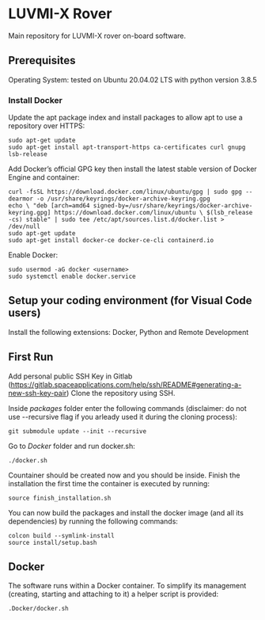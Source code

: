 # LUVMI-X Rover
Main repository for LUVMI-X rover on-board software.

## Prerequisites
Operating System: tested on Ubuntu 20.04.02 LTS with python version 3.8.5

### Install Docker
Update the apt package index and install packages to allow apt to use a repository over HTTPS:
```console
sudo apt-get update
sudo apt-get install apt-transport-https ca-certificates curl gnupg lsb-release
```
    
Add Docker’s official GPG key then install the latest stable version of Docker Engine and container:
```console    
curl -fsSL https://download.docker.com/linux/ubuntu/gpg | sudo gpg --dearmor -o /usr/share/keyrings/docker-archive-keyring.gpg 
echo \ "deb [arch=amd64 signed-by=/usr/share/keyrings/docker-archive-keyring.gpg] https://download.docker.com/linux/ubuntu \ $(lsb_release -cs) stable" | sudo tee /etc/apt/sources.list.d/docker.list > /dev/null 
sudo apt-get update
sudo apt-get install docker-ce docker-ce-cli containerd.io
```

Enable Docker:
```console
sudo usermod -aG docker <username>
sudo systemctl enable docker.service
```

## Setup your coding environment (for Visual Code users)

Install the following extensions: 
Docker, Python and Remote Development

## First Run
Add personal public SSH Key in Gitlab (https://gitlab.spaceapplications.com/help/ssh/README#generating-a-new-ssh-key-pair)
Clone the repository using SSH.

Inside _packages_ folder enter the following commands (disclaimer: do not use --recursive flag if you arleady used it during the cloning process):
```console
git submodule update --init --recursive
```

Go to _Docker_ folder and run docker.sh:
```console
./docker.sh
```

Countainer should be created now and you should be inside. Finish the installation the first time the container is executed by running:
```console
source finish_installation.sh
```    

You can now build the packages and install the docker image (and all its dependencies) by running the following commands:
```console
colcon build --symlink-install
source install/setup.bash
```

## Docker
The software runs within a Docker container. To simplify its management 
(creating, starting and attaching to it) a helper script is
provided:
```console
.Docker/docker.sh
```
